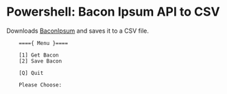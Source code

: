 # Powershell: Bacon Ipsum API to CSV
Downloads <a href="https://baconipsum.com/">BaconIpsum</a> and saves it to a CSV file.


        ===={ Menu }====

        [1] Get Bacon
        [2] Save Bacon

        [Q] Quit

        Please Choose:
